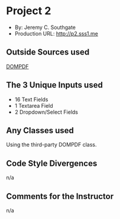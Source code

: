 # Project 2
+ By: Jeremy C. Southgate
+ Production URL: <http://p2.sss1.me>


## Outside Sources used
[DOMPDF](https://github.com/dompdf/dompdf)


## The 3 Unique Inputs used
+ 16 Text Fields
+ 1 Textarea Field
+ 2 Dropdown/Select Fields


## Any Classes used
Using the third-party DOMPDF class.


## Code Style Divergences
n/a


## Comments for the Instructor
n/a
